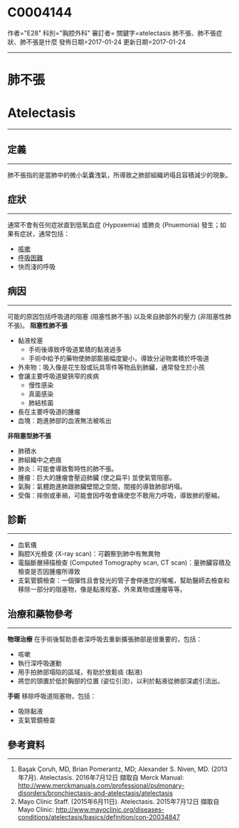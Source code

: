 # C0004144
作者="E28"
科別="胸腔外科"
審訂者=
關鍵字=atelectasis 肺不張、肺不張症狀、肺不張是什麼
發佈日期=2017-01-24
更新日期=2017-01-24

----------
# 肺不張
# Atelectasis
----------
## 定義
----------

肺不張指的是當肺中的微小氣囊洩氣，所導致之肺部組織坍塌且容積減少的現象。

## 症狀
----------

通常不會有任何症狀直到低氧血症 (Hypoxemia) 或肺炎 (Pnuemonia) 發生；如果有症狀，通常包括：

- [咳嗽](C0010200)
- [呼吸困難](C0013404)
- 快而淺的呼吸
## 病因
----------

可能的原因包括呼吸道的阻塞 (阻塞性肺不張) 以及來自肺部外的壓力 (非阻塞性肺不張)。
**阻塞性肺不張**

- 黏液栓塞
  - 手術後導致呼吸道累積的黏液過多
  - 手術中給予的藥物使肺部膨脹幅度變小，導致分泌物累積於呼吸道
- 外來物：吸入像是花生殼或玩具零件等物品到肺臟，通常發生於小孩
- 會讓主要呼吸道變狹窄的疾病
  - 慢性感染
  - 真菌感染
  - 肺結核菌
- 長在主要呼吸道的腫瘤
- 血塊：跑進肺部的血液無法被咳出

**非阻塞型肺不張**

- 肺積水
- 肺組織中之疤痕
- 肺炎：可能會導致暫時性的肺不張。
- 腫瘤：巨大的腫瘤會壓迫肺臟 (使之扁平) 並使氣管阻塞。
- 氣胸：氣體跑進肺跟肺臟壁間之空間，間接的導致肺部坍塌。
- 受傷：摔倒或車禍，可能會因呼吸會痛使您不敢用力呼吸，導致肺的壓縮。
## 診斷
----------
- 血氧儀
- 胸腔X光檢查 (X-ray scan)：可觀察到肺中有無異物
- 電腦斷層掃描檢查 (Computed Tomography scan, CT scan)：量肺臟容積及檢查是否因腫瘤所導致
- 支氣管鏡檢查：一個彈性且會發光的管子會伸進您的喉嚨，幫助醫師去檢查和移除一部分的阻塞物，像是黏液栓塞、外來異物或腫瘤等等。
## 治療和藥物參考
----------

**物理治療**
在手術後幫助患者深呼吸去重新擴張肺部是很重要的，包括：

- 咳嗽
- 執行深呼吸運動
- 用手拍肺部塌陷的區域，有助於放鬆痰 (黏液)
- 將您的頭置於低於胸部的位置 (姿位引流)，以利於黏液從肺部深處引流出。

**手術**
移除呼吸道阻塞物，包括：

- 吸除黏液
- 支氣管鏡檢查
## 參考資料
----------
1. Başak Çoruh, MD, Brian Pomerantz, MD; Alexander S. Niven, MD. (2013年7月). Atelectasis. 2016年7月12日 擷取自 Merck Manual: 
  http://www.merckmanuals.com/professional/pulmonary-disorders/bronchiectasis-and-atelectasis/atelectasis
2. Mayo Clinic Staff. (2015年6月11日). Atelectasis. 2015年7月12日 擷取自 Mayo Clinic: http://www.mayoclinic.org/diseases-conditions/atelectasis/basics/definition/con-20034847



